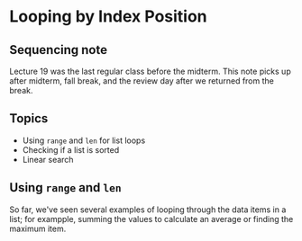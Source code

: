 # Looping by Index Position

## Sequencing note

Lecture 19 was the last regular class before the midterm. This note picks up after midterm, fall break, and the review day after we returned from the break.

## Topics

- Using `range` and `len` for list loops
- Checking if a list is sorted
- Linear search

## Using `range` and `len`

So far, we've seen several examples of looping through the data items in a list; for exampple, summing the values to calculate an average or finding the maximum item.
